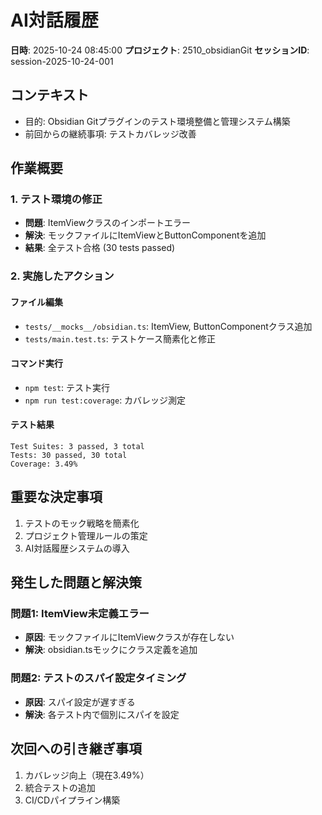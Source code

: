 # AI対話履歴

**日時**: 2025-10-24 08:45:00
**プロジェクト**: 2510_obsidianGit
**セッションID**: session-2025-10-24-001

## コンテキスト
- 目的: Obsidian Gitプラグインのテスト環境整備と管理システム構築
- 前回からの継続事項: テストカバレッジ改善

## 作業概要

### 1. テスト環境の修正
- **問題**: ItemViewクラスのインポートエラー
- **解決**: モックファイルにItemViewとButtonComponentを追加
- **結果**: 全テスト合格 (30 tests passed)

### 2. 実施したアクション

#### ファイル編集
- `tests/__mocks__/obsidian.ts`: ItemView, ButtonComponentクラス追加
- `tests/main.test.ts`: テストケース簡素化と修正

#### コマンド実行
- `npm test`: テスト実行
- `npm run test:coverage`: カバレッジ測定

#### テスト結果
```
Test Suites: 3 passed, 3 total
Tests: 30 passed, 30 total
Coverage: 3.49%
```

## 重要な決定事項
1. テストのモック戦略を簡素化
2. プロジェクト管理ルールの策定
3. AI対話履歴システムの導入

## 発生した問題と解決策

### 問題1: ItemView未定義エラー
- **原因**: モックファイルにItemViewクラスが存在しない
- **解決**: obsidian.tsモックにクラス定義を追加

### 問題2: テストのスパイ設定タイミング
- **原因**: スパイ設定が遅すぎる
- **解決**: 各テスト内で個別にスパイを設定

## 次回への引き継ぎ事項
1. カバレッジ向上（現在3.49%）
2. 統合テストの追加
3. CI/CDパイプライン構築